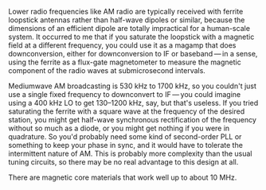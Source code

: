 Lower radio frequencies like AM radio are typically received with
ferrite loopstick antennas rather than half-wave dipoles or similar,
because the dimensions of an efficient dipole are totally impractical
for a human-scale system.  It occurred to me that if you saturate the
loopstick with a magnetic field at a different frequency, you could
use it as a magamp that does downconversion, either for downconversion
to IF or baseband — in a sense, using the ferrite as a flux-gate
magnetometer to measure the magnetic component of the radio waves at
submicrosecond intervals.

Mediumwave AM broadcasting is 530 kHz to 1700 kHz, so you couldn't
just use a single fixed frequency to downconvert to IF — you could
imagine using a 400 kHz LO to get 130–1200 kHz, say, but that's
useless.  If you tried saturating the ferrite with a square wave at
the frequency of the desired station, you might get half-wave
synchronous rectification of the frequency without so much as a diode,
or you might get nothing if you were in quadrature.  So you'd probably
need some kind of second-order PLL or something to keep your phase in
sync, and it would have to tolerate the intermittent nature of AM.
This is probably more complexity than the usual tuning circuits, so
there may be no real advantage to this design at all.

There are magnetic core materials that work well up to about 10 MHz.